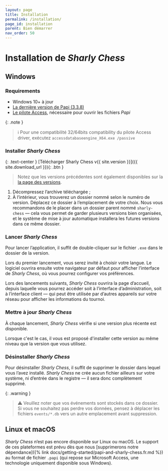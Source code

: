 ```yaml
---
layout: page
title: Installation
permalink: /installation/
page_id: installation
parent: Bien démarrer
nav_order: 50
---
```


# Installation de _Sharly Chess_

## Windows

### Requirements

- Windows 10+ à jour
- [La dernière version de Papi (3.3.8)](https://dna.ffechecs.fr/ressources/appariements/papi/)
- [Le pilote Access](https://www.microsoft.com/en-us/download/details.aspx?id=54920), nécessaire pour ouvrir les fichiers _Papi_

{: .note }
> :information_source: Pour une compatibilité 32/64bits compatibility du pilote Access driver, exécutez `accessdatabaseengine_X64.exe /passive`

### Installer _Sharly Chess_

{: .text-center }
[Télécharger Sharly Chess v{{ site.version }}]({{ site.download_url }}){: .btn }

> Notez que les versions précédentes sont également disponibles sur la [la page des versions](https://github.com/Sharly-Chess/sharly-chess/releases).

1. Décompressez l’archive téléchargée ;
2. À l’intérieur, vous trouverez un dossier nommé selon le numéro de version. Déplacez ce dossier à l’emplacement de votre choix.
   Nous vous recommandons de le placer dans un dossier parent nommé `sharly-chess` — cela vous permet de garder plusieurs versions bien organisées, et le système de mise à jour automatique installera les futures versions dans ce même dossier.

### Lancer _Sharly Chess_

Pour lancer l’application, il suffit de double-cliquer sur le fichier `.exe` dans le dossier de la version.

Lors du premier lancement, vous serez invité à choisir votre langue. Le logiciel ouvrira ensuite votre navigateur par défaut pour afficher l’interface de _Sharly Chess_, où vous pourrez configurer vos préférences.

Lors des lancements suivants, _Sharly Chess_ ouvrira la page d’accueil, depuis laquelle vous pourrez accéder soit à l’interface d’administration, soit à l’interface client — qui peut être utilisée par d’autres appareils sur votre réseau pour afficher les informations du tournoi.

### Mettre à jour _Sharly Chess_

À chaque lancement, _Sharly Chess_ vérifie si une version plus récente est disponible.

Lorsque c'est le cas, il vous est proposé d'installer cette version au même niveau que la version que vous utilisez.

### Désinstaller _Sharly Chess_

Pour désinstaller _Sharly Chess_, il suffit de supprimer le dossier dans lequel vous l’avez installé.
_Sharly Chess_ ne crée aucun fichier ailleurs sur votre système, ni d’entrée dans le registre — il sera donc complètement supprimé.

{: .warning }
> :warning: Veuillez noter que vos événements sont stockés dans ce dossier. Si vous ne souhaitez pas perdre vos données, pensez à déplacer les fichiers `events/*.db` vers un autre emplacement avant suppression.

## Linux et macOS

_Sharly Chess_ n’est pas encore disponible sur Linux ou macOS. Le support de ces plateformes est prévu dès que nous [supprimerons notre dépendance]({% link docs/getting-started/papi-and-sharly-chess.fr.md %}) au format de fichier `.papi` (qui repose sur Microsoft Access, une technologie uniquement disponible sous Windows).
